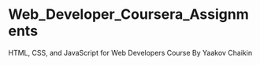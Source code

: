 # Web_Developer_Coursera_Assignments
HTML, CSS, and JavaScript for Web Developers Course By Yaakov Chaikin
